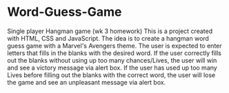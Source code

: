 # Word-Guess-Game
Single player Hangman game (wk 3 homework)
This is a project created with HTML, CSS and JavaScript. The idea is to create a hangman word guess game with a Marvel's Avengers theme.
The user is expected to enter letters that fills in the blanks with the desired word. If the user correctly fills out the blanks without using up too many
chances/Lives, the user will win and see a victory message via alert box. If the user has used up too many Lives before filling out the blanks with the correct word,
the user will lose the game and see an unpleasant message via alert box.

